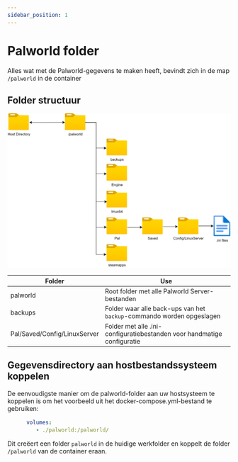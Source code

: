 ```yaml
---
sidebar_position: 1
---
```


# Palworld folder

Alles wat met de Palworld-gegevens te maken heeft, bevindt zich in de map `/palworld` in de container

## Folder structuur

![Folder Structure](../../../../../../docusaurus/docs/assets/folder_structure.jpg)

| Folder                       | Use                                                               |
|------------------------------|-------------------------------------------------------------------|
| palworld                     | Root folder met alle Palworld Server-bestanden                    |
| backups                      | Folder waar alle back-ups van het `backup`-commando worden opgeslagen |
| Pal/Saved/Config/LinuxServer | Folder met alle .ini-configuratiebestanden voor handmatige configuratie    |

## Gegevensdirectory aan hostbestandssysteem koppelen

De eenvoudigste manier om de palworld-folder aan uw hostsysteem te koppelen is
om het voorbeeld uit het docker-compose.yml-bestand te gebruiken:

```yml
      volumes:
         - ./palworld:/palworld/
```

Dit creëert een folder `palworld` in de huidige werkfolder en koppelt de folder `/palworld` van de container eraan.
